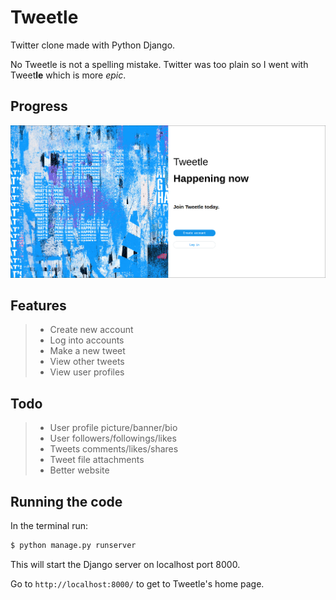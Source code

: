 # Tweetle
Twitter clone made with Python Django.

No Tweetle is not a spelling mistake. Twitter was too plain so I went with Tweet**le** which is more *epic*.

## Progress

![](./static/progress.png)

## Features

> - Create new account
> - Log into accounts
> - Make a new tweet
> - View other tweets
> - View user profiles

## Todo

> - User profile picture/banner/bio
> - User followers/followings/likes
> - Tweets comments/likes/shares
> - Tweet file attachments
> - Better website

## Running the code

In the terminal run:

```bash
$ python manage.py runserver
```

This will start the Django server on localhost port 8000.

Go to `http://localhost:8000/` to get to Tweetle's home page.
